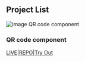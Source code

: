## Project List

![image QR code component](https://res.cloudinary.com/dz209s6jk/image/upload/f_auto,q_auto,w_700/Challenges/cybxdhr4wewlscvco9dd.jpg)
### QR code component
[LIVE](https://dbmourits.github.io/FrontendMentor/qr-code-component-main)|[REPO](https://github.com/dbmourits/FrontendMentor/tree/main/qr-code-component-main)|[Try Out](https://www.frontendmentor.io/challenges/qr-code-component-iux_sIO_H)
